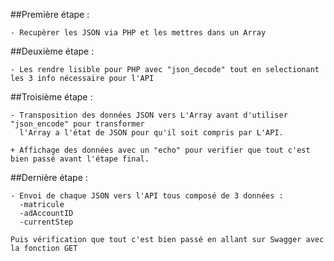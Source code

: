 
##Première étape :
```
- Recupèrer les JSON via PHP et les mettres dans un Array
```
##Deuxième étape :
```
- Les rendre lisible pour PHP avec "json_decode" tout en selectionant les 3 info nécessaire pour l'API
```
##Troisième étape :
```
- Transposition des données JSON vers L'Array avant d'utiliser "json_encode" pour transformer 
  l'Array a l'état de JSON pour qu'il soit compris par L'API.

+ Affichage des données avec un "echo" pour verifier que tout c'est bien passé avant l'étape final.
```
##Dernière étape :
```
- Envoi de chaque JSON vers l'API tous composé de 3 données : 
  -matricule
  -adAccountID
  -currentStep
  
Puis vérification que tout c'est bien passé en allant sur Swagger avec la fonction GET 
```
